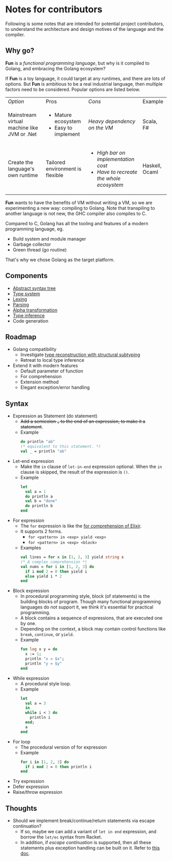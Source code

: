 # Notes for contributors

Following is some notes that are intended for potential project contributors, to understand the architecture and design motives of the language and the compiler.

## Why go?

**Fun** is a _functional programming language_, but why is it compiled to Golang, and embracing the Golang ecosystem?

If **Fun** is a toy language, it could target at any runtimes, and there are lots of options. But **Fun** is ambitious to be a real industrial language, then multiple factors need to be considered. Popular options are listed below.

<table>
  <tbody><tr>
    <td> <i>Option</i> </td>
    <td>Pros</td>
    <td> <i>Cons</i> </td>
    <td> Example </td>
  </tr>
  <tr>
    <td>Mainstream virtual machine like JVM or .Net</td>
    <td>
    <ul>
      <li>Mature ecosystem</li>
      <li>Easy to implement</li>
    </ul>
    </td>
    <td> <i>Heavy dependency on the VM</i> </td>
    <td> Scala, F# </td>
  </tr>
  <tr>
    <td>Create the language's own runtime</td>
    <td>Tailored environment is flexible</td>
    <td><ul>
    <li><i>High bar on implementation cost</i></li>
    <li><i>Have to recreate the whole ecosystem</i></li>
    </ul></td>
    <td> Haskell, Ocaml </td>
  </tr>
  </tbody>
</table>

**Fun** wants to have the benefits of VM without writing a VM, so we are experimenting a new way: compiling to Golang. Note that transpiling to another language is not new, the GHC compiler also compiles to C.

Compared to C, Golang has all the tooling and features of a modern programming language, eg.

- Build system and module manager
- Garbage collector
- Green thread (go routine)

That's why we chose Golang as the target platform.

## Components

- [Abstract syntax tree](./pkg/ast/notes.md)
- [Type system](pkg/types/notes.md)
- [Lexing](./pkg/syntax/lexer.go)
- [Parsing](./pkg/syntax/parser.go)
- [Alpha transformation](./pkg/alpha/notes.md)
- [Type inference](./pkg/typing/notes.md)
- Code generation

## Roadmap

- Golang compatibility
  - Investigate [type reconstruction with structural subtyping](http://cristal.inria.fr/~simonet/publis/simonet-aplas03.pdf)
  - Retreat to local type inference
- Extend it with modern features
  - Default parameter of function
  - For comprehension
  - Extension method
  - Elegant exception/error handling

## Syntax

- Expression as Statement (do statement)
  - ~~Add a semicolon `;` to the end of an expression, to make it a statement~~.
  - Example
    ```ocaml
    do println "ab"
    (* equivalent to this statement. *)
    val _ = println "ab"
    ```
- Let-end expression
  - Make the `in` clause of `let-in-end` expression optional. When the `in` clause is skipped, the result of the expression is `()`.
  - Example
    ```ocaml
    let
      val a = 1
      do println a
      val b = "done"
      do println b
    end
    ```
- For expression
  - The `for` expression is like the [for comprehension of Elixir](https://elixir-lang.org/getting-started/comprehensions.html).
  - It supports 2 forms.
    - `for <pattern> in <exp> yield <exp>`
    - `for <pattern> in <exp> <block>`
  - Examples
    ```ocaml
    val lines = for x in [1, 2, 3] yield string x
    (* A complex comprehension *)
    val nums = for i in [1, 2, 3] do
      if i mod 2 = 0 then yield i
      else yield i * 2
    end
    ```
- Block expression
  - In procedural programming style, block (of statements) is the building blocks of program. Though many functional programming  languages do not support it, we think it's essential for practical programming.
  - A block contains a sequence of expressions, that are executed one by one.
  - Depending on the context, a block may contain control functions like `break`, `continue`, or `yield`.
  - Example
    ```ocaml
    fun log x y = do
      x := 1;
      println "x = $x";
      println "y = $y"
    end
    ```
- While expression
  - A procedural style loop.
  - Example
    ```ocaml
    let
      val a = 3
      in
      while i < 3 do
        println i
      end;
      a
    end
    ```
- For loop
  - The procedural version of for expression
  - Example
    ```ocaml
    for i in [1, 2, 3] do
      if i mod 2 = 0 then println i
    end
    ```
- Try expression
- Defer expression
- Raise/throw expression

## Thoughts

- Should we implement break/continue/return statements via escape continuation?
  - If so, maybe we can add a variant of `let in end` expression, and borrow the `let/ec` syntax from Racket.
  - In addition, if _escape continuation_ is supported, then all these statements plus exception handling can be built
    on it. Refer to [this doc](https://matt.might.net/articles/implementing-exceptions/).